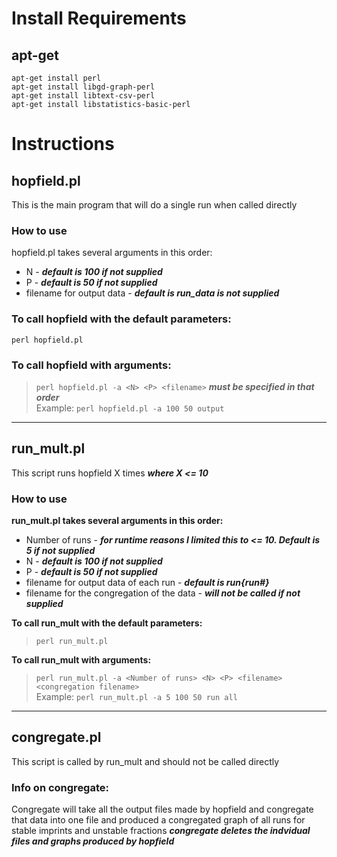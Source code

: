 # Install Requirements

## apt-get
`apt-get install perl`<br>
`apt-get install libgd-graph-perl`<br>
`apt-get install libtext-csv-perl`<br>
`apt-get install libstatistics-basic-perl`<br>

# Instructions

## hopfield.pl
This is the main program that will do a single run when called directly

### How to use
hopfield.pl takes several arguments in this order:
- N - ***default is 100 if not supplied***
- P - ***default is 50 if not supplied***
- filename for output data - ***default is run_data is not supplied***

### To call hopfield with the default parameters:<br>
`perl hopfield.pl`<br>

### To call hopfield with arguments:
> `perl hopfield.pl -a <N> <P> <filename>` ***must be specified in that order***<br>
Example: `perl hopfield.pl -a 100 50 output`

---

## run_mult.pl
This script runs hopfield X times ***where X <= 10***


### How to use
**run_mult.pl takes several arguments in this order:**
- Number of runs - ***for runtime reasons I limited this to <= 10. Default is 5 if not supplied***
- N - ***default is 100 if not supplied***
- P - ***default is 50 if not supplied***
- filename for output data of each run - ***default is run{run#}***
- filename for the congregation of the data - ***will not be called if not supplied***

**To call run_mult with the default parameters:**<br>
> `perl run_mult.pl`<br>

**To call run_mult with arguments:**<br>
> `perl run_mult.pl -a <Number of runs> <N> <P> <filename> <congregation filename>`<br>
Example: `perl run_mult.pl -a 5 100 50 run all`

---

## congregate.pl
This script is called by run_mult and should not be called directly

### Info on congregate:
Congregate will take all the output files made by hopfield and congregate that data into one file and produced a congregated graph of all runs for stable imprints and unstable fractions ***congregate deletes the indvidual files and graphs produced by hopfield***